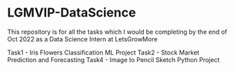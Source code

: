 # LGMVIP-DataScience
This repository is for all the tasks which I would be completing by the end of 
Oct 2022 as a Data Science Intern at LetsGrowMore

Task1 - Iris Flowers Classification ML Project
Task2 - Stock Market Prediction and Forecasting 
Task4 - Image to Pencil Sketch Python Project 

